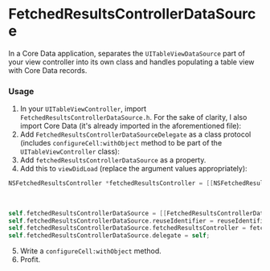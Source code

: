 # FetchedResultsControllerDataSource

In a Core Data application, separates the `UITableViewDataSource` part of your view controller into its own class and handles populating a table view with Core Data records.

### Usage

1. In your `UITableViewController`, import `FetchedResultsControllerDataSource.h`.  For the sake of clarity, I also import Core Data (it's already imported in the aforementioned file):
2. Add `FetchedResultsControllerDataSourceDelegate` as a class protocol (includes `configureCell:withObject` method to be part of the `UITableViewController` class):
3. Add `fetchedResultsControllerDataSource` as a property.
4. Add this to `viewDidLoad` (replace the argument values appropriately):

  ```objective-c
  NSFetchedResultsController *fetchedResultsController = [[NSFetchedResultsController alloc] initWithFetchRequest:fetchRequest
                                                                                             managedObjectContext:managedObjectContext
                                                                                               sectionNameKeyPath:sectionNameKeyPath
                                                                                                        cacheName:cacheName];
  self.fetchedResultsControllerDataSource = [[FetchedResultsControllerDataSource alloc] initWithTableView:self.tableView];
  self.fetchedResultsControllerDataSource.reuseIdentifier = reuseIdentifier;
  self.fetchedResultsControllerDataSource.fetchedResultsController = fetchedResultsController;
  self.fetchedResultsControllerDataSource.delegate = self;
  ```

5. Write a `configureCell:withObject` method.
6. Profit.
